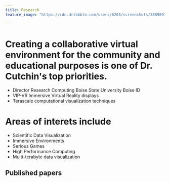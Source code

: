 ```yaml
---
title: Research
feature_image: "https://cdn.dribbble.com/users/6203/screenshots/3889093/gp_air_2017-10-20_at_4.18.58_am.png"

---
```


 #  Creating a collaborative virtual environment for the community and educational purposes is one of Dr. Cutchin's top priorities.  

 * Director Research Computing Boise State University Boise ID
 * VIP-VR Immersive Virtual Reality displays
 * Terascale computational visualization techniques


# Areas of interets include 

* Scientific Data Visualization
* Immersive Environments
* Serious Games
* High Performance Computing
* Multi-terabyte data visualization

## Published papers 

